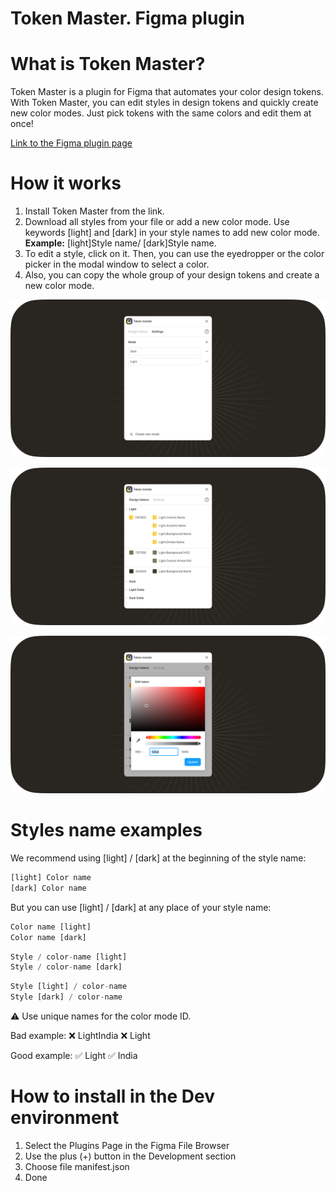 # Token Master. Figma plugin
# What is Token Master?

Token Master is a plugin for Figma that automates your color design tokens. With Token Master, you can edit styles in design tokens and quickly create new color modes. Just pick tokens with the same colors and edit them at once!

[Link to the Figma plugin page](https://www.figma.com/community/plugin/1048365292339473455/Token-Master)

# **How it works**

1. Install Token Master from the link.
2. Download all styles from your file or add a new color mode. Use keywords [light] and [dark] in your style names to add new color mode. **Example:** [light]Style name/ [dark]Style name.
3. To edit a style, click on it. Then, you can use the eyedropper or the color picker in the modal window to select a color.
4. Also, you can copy the whole group of your design tokens and create a new color mode.

![Figma cover-2.png](https://github.com/SpiritMod/token-master/blob/master/assets/Figma_cover-2.png?raw=true)

![Figma cover.png](https://github.com/SpiritMod/token-master/blob/master/assets/Figma_cover.png?raw=true)

![Figma cover-1.png](https://github.com/SpiritMod/token-master/blob/master/assets/Figma_cover-1.png?raw=true)

# **Styles name examples**

We recommend using [light] / [dark] at the beginning of the style name:

```jsx
[light] Color name 
[dark] Color name 
```

But you can use [light] / [dark] at any place of your style name:

```jsx
Color name [light]
Color name [dark]
```

```jsx
Style / color-name [light]
Style / color-name [dark]
```

```jsx
Style [light] / color-name
Style [dark] / color-name
```

<aside>
⚠️ Use unique names for the color mode ID.
  
Bad example:
❌ LightIndia
❌ Light
  
Good example:
✅ Light
✅ India

</aside>

# **How to install in the Dev environment**

1. Select the Plugins Page in the Figma File Browser
2. Use the plus (+) button in the Development section
3. Choose file manifest.json
4. Done

